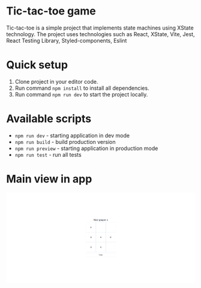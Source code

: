 # Tic-tac-toe game

Tic-tac-toe is a simple project that implements state machines using XState technology. The project uses technologies such as React, XState, Vite, Jest, React Testing Library, Styled-components, Eslint

# Quick setup
1. Clone project in  your editor code.
2. Run command `npm install` to install all dependencies.
3. Run command `npm run dev` to start the project locally.

# Available scripts

- `npm run dev` - starting application in dev mode
- `npm run build` - build production version
- `npm run preview` - starting application in production mode
- `npm run test` - run all tests

# Main view in app

![View](public/main_view_app.png)
